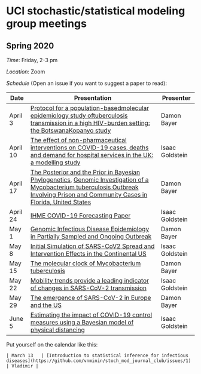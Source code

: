 # UCI stochastic/statistical modeling group meetings

## Spring 2020

*Time*: Friday, 2-3 pm

*Location*: Zoom

*Schedule* (Open an issue if you want to suggest a paper to read):

| Date   | Presentation   | Presenter    |
|--------|----------------|--------------|
| April 3  |  [Protocol for a population-basedmolecular epidemiology study oftuberculosis transmission in a high HIV-burden setting: the BotswanaKopanyo study](https://www.ncbi.nlm.nih.gov/pmc/articles/PMC4874111/)     |   Damon Bayer  |
| April 10  |[The effect of non-pharmaceutical interventions on COVID-19 cases, deaths and demand for hospital services in the UK: a modelling study](https://cmmid.github.io/topics/covid19/uk-scenario-modelling.html)  | Isaac Goldstein |
| April 17  |[The Posterior and the Prior in Bayesian Phylogenetics](https://www.annualreviews.org/doi/abs/10.1146/annurev.ecolsys.37.091305.110021), [Genomic Investigation of a Mycobacterium tuberculosis Outbreak Involving Prison and Community Cases in Florida, United States](http://www.ajtmh.org/content/journals/10.4269/ajtmh.17-0700;jsessionid=Y5mIkt--O1Mfp4wa3B7Zte30.ip-10-241-1-122)  | Damon Bayer |
| April 24 |[IHME COVID-19 Forecasting Paper](https://www.medrxiv.org/content/10.1101/2020.03.27.20043752v1) | Isaac Goldstein |
| May 1 |[Genomic Infectious Disease Epidemiology in Partially Sampled and Ongoing Outbreak](https://academic.oup.com/mbe/article/34/4/997/2919386) | Damon Bayer |
| May 8 |[Initial Simulation of SARS-CoV2 Spread and Intervention Effects in the Continental US](https://www.medrxiv.org/content/10.1101/2020.03.21.20040303v2) |  Isaac Goldstein|
| May 15 | [The molecular clock of Mycobacterium tuberculosis](https://doi.org/10.1371/journal.ppat.1008067) |              Damon Bayer |
| May 22 | [Mobility trends provide a leading indicator of changes in SARS-CoV-2 transmission](https://www.medrxiv.org/content/10.1101/2020.05.07.20094441v1)                |       Isaac Goldstein       |
| May 29 | [The emergence of SARS-CoV-2 in Europe and the US](https://www.biorxiv.org/content/10.1101/2020.05.21.109322v1) | Damon Bayer |
| June 5 | [Estimating the impact of COVID-19 control measures using a Bayesian model of physical distancing](https://doi.org/10.1101/2020.04.17.20070086) | Isaac Goldstein |





Put yourself on the calendar like this:
```
| March 13   | [Introduction to statistical inference for infectious diseases](https://github.com/vnminin/stoch_mod_journal_club/issues/1) | Vladimir |
```
